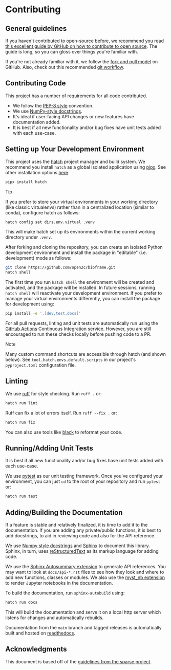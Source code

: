 # Contributing


## General guidelines

If you haven't contributed to open-source before, we recommend you read [this excellent guide by GitHub on how to contribute to open source](https://opensource.guide/how-to-contribute). The guide is long, so you can gloss over things you're familiar with.

If you're not already familiar with it, we follow the [fork and pull model](https://help.github.com/articles/about-collaborative-development-models) on GitHub. Also, check out this recommended [git workflow](https://www.asmeurer.com/git-workflow/).


## Contributing Code

This project has a number of requirements for all code contributed.

* We follow the [PEP-8 style](https://www.python.org/dev/peps/pep-0008/) convention.
* We use [NumPy-style docstrings](https://numpydoc.readthedocs.io/en/latest/format.html).
* It's ideal if user-facing API changes or new features have documentation added.
* It is best if all new functionality and/or bug fixes have unit tests added with each use-case.


## Setting up Your Development Environment

This project uses the [hatch](https://hatch.pypa.io/latest/) project manager and build system. We recommend you install `hatch` as a global isolated application using [pipx](https://pipx.pypa.io/stable/). See other installation options [here](https://hatch.pypa.io/latest/install/).

```sh
pipx install hatch
```

> [!TIP]
> If you prefer to store your virtual environments in your working directory (like classic virtualenvs) rather than in a centralized location (similar to conda), configure hatch as follows:
>
> ```sh
> hatch config set dirs.env.virtual .venv
> ```
>
> This will make hatch set up its environments within the current working directory under `.venv`.

After forking and cloning the repository, you can create an isolated Python development environment and install the package in "editable" (i.e. development) mode as follows:

```sh
git clone https://github.com/open2c/bioframe.git
hatch shell
```

The first time you run `hatch shell` the environment will be created and activated, and the package will be installed. In future sessions, running `hatch shell` will reactivate your development environment. If you prefer to manage your virtual environments differently, you can install the package for development using:

```sh
pip install -e '.[dev,test,docs]'
```

For all pull requests, linting and unit tests are automatically run using the [GitHub Actions](https://docs.github.com/en/actions) Continuous Integration service. However, you are still encouraged to run these checks locally before pushing code to a PR.

> [!NOTE]
> Many custom command shortcuts are accessible through hatch (and shown below). See `tool.hatch.envs.default.scripts` in our project's `pyproject.toml` configuration file.

## Linting

We use [ruff](https://docs.astral.sh/ruff/) for style checking. Run `ruff .` or:

```sh
hatch run lint
```

Ruff can fix a lot of errors itself. Run `ruff --fix .` or:

```sh
hatch run fix
```

You can also use tools like [black](https://black.readthedocs.io/en/stable/) to reformat your code.


## Running/Adding Unit Tests

It is best if all new functionality and/or bug fixes have unit tests added with each use-case.

We use [pytest](https://docs.pytest.org/en/latest) as our unit testing framework. Once you've configured your environment, you can just `cd` to the root of your repository and run `pytest` or:

```sh
hatch run test
```

## Adding/Building the Documentation

If a feature is stable and relatively finalized, it is time to add it to the documentation. If you are adding any private/public functions, it is best to add docstrings, to aid in reviewing code and also for the API reference.

We use [Numpy style docstrings](https://numpydoc.readthedocs.io/en/latest/format.html>) and [Sphinx](http://www.sphinx-doc.org/en/stable) to document this library. Sphinx, in turn, uses [reStructuredText](http://www.sphinx-doc.org/en/stable/rest.html) as its markup language for adding code.

We use the [Sphinx Autosummary extension](http://www.sphinx-doc.org/en/stable/ext/autosummary.html) to generate API references. You may want to look at `docs/api-*.rst` files to see how they look and where to add new functions, classes or modules. We also use the [myst_nb extension](https://myst-nb.readthedocs.io/en/latest/) to render Jupyter notebooks in the documentation.

To build the documentation, run `sphinx-autobuild` using:

```sh
hatch run docs
```

This will build the documentation and serve it on a local http server which listens for changes and automatically rebuilds.

Documentation from the `main` branch and tagged releases is automatically built and hosted on [readthedocs](https://readthedocs.org/).


## Acknowledgments

This document is based off of the [guidelines from the sparse project](https://github.com/pydata/sparse/blob/master/docs/contributing.rst).
